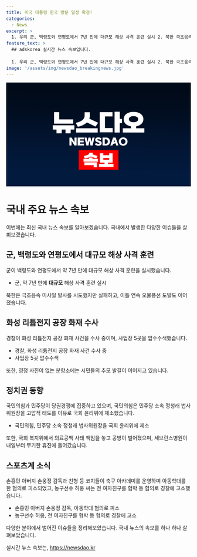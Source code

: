 ```yaml
---
title: 미국 대통령 한국 방문 일정 확정!
categories:
  - News
excerpt: >
  1. 우리 군, 백령도와 연평도에서 7년 만에 대규모 해상 사격 훈련 실시 2. 북한 극초음속 미사일 실패 및 오물풍선 도발 연이어, 화재 수사 중인 공장 5곳 압수수색 3. 분향소엔 시민들의 추모 발길, 국민의힘 당권주자 영남 집중 공략·민주당 전당대회 준비 4. 국민의힘, 정청래 법사위원장 고압적 태도로 국회 윤리위 제소·항의 5. 손흥민 아버지 등 축구 아카데미 운영 중 아동학대 혐의, 허웅 씨 전 여자친구 협박 혐의 경찰고소 6. 국회 복지위 의료공백 공방, 세브란스병원 내일부터 무기한 휴진
feature_text: >
  ## adskorea 실시간 뉴스 속보입니다.

  1. 우리 군, 백령도와 연평도에서 7년 만에 대규모 해상 사격 훈련 실시 2. 북한 극초음속 미사일 실패 및 오물풍선 도발 연이어, 화재 수사 중인 공장 5곳 압수수색 3. 분향소엔 시민들의 추모 발길, 국민의힘 당권주자 영남 집중 공략·민주당 전당대회 준비 4. 국민의힘, 정청래 법사위원장 고압적 태도로 국회 윤리위 제소·항의 5. 손흥민 아버지 등 축구 아카데미 운영 중 아동학대 혐의, 허웅 씨 전 여자친구 협박 혐의 경찰고소 6. 국회 복지위 의료공백 공방, 세브란스병원 내일부터 무기한 휴진
image: '/assets/img/newsdao_breakingnews.jpg'
---
```


<p><img src="/assets/img/newsdao_breakingnews.jpg" alt="adskorea 속보" /></p>

<h1>국내 주요 뉴스 속보</h1>

<p data-ke-size="size16">이번에는 최신 국내 뉴스 속보를 알아보겠습니다. 국내에서 발생한 다양한 이슈들을 살펴보겠습니다.</p>

<h2 data-ke-size="size26">군, 백령도와 연평도에서 대규모 해상 사격 훈련</h2>

<p data-ke-size="size16">군이 백령도와 연평도에서 약 7년 만에 대규모 해상 사격 훈련을 실시했습니다.</p>

<ul>
    <li>군, 약 7년 만에 <b>대규모</b> 해상 사격 훈련 실시</li>
</ul>

<p data-ke-size="size16">북한은 극초음속 미사일 발사를 시도했지만 실패하고, 이틀 연속 오물풍선 도발도 이어졌습니다.</p>

<h2 data-ke-size="size26">화성 리튬전지 공장 화재 수사</h2>

<p data-ke-size="size16">경찰이 화성 리튬전지 공장 화재 사건을 수사 중이며, 사업장 5곳을 압수수색했습니다.</p>

<ul>
    <li>경찰, 화성 리튬전지 공장 화재 사건 수사 중</li>
    <li>사업장 5곳 압수수색</li>
</ul>

<p data-ke-size="size16">또한, 영정 사진이 없는 분향소에는 시민들의 추모 발길이 이어지고 있습니다.</p>

<h2 data-ke-size="size26">정치권 동향</h2>

<p data-ke-size="size16">국민의힘과 민주당이 당권경쟁에 집중하고 있으며, 국민의힘은 민주당 소속 정청래 법사위원장을 고압적 태도를 이유로 국회 윤리위에 제소했습니다.</p>

<ul>
    <li>국민의힘, 민주당 소속 정청래 법사위원장을 국회 윤리위에 제소</li>
</ul>

<p data-ke-size="size16">또한, 국회 복지위에서 의료공백 사태 책임을 놓고 공방이 벌어졌으며, 세브란스병원이 내일부터 무기한 휴진에 들어갔습니다.</p>

<h2 data-ke-size="size26">스포츠계 소식</h2>

<p data-ke-size="size16">손흥민 아버지 손웅정 감독과 친형 등 코치들이 축구 아카데미를 운영하며 아동학대를 한 혐의로 피소되었고, 농구선수 허웅 씨는 전 여자친구를 협박 등 혐의로 경찰에 고소했습니다.</p>

<ul>
    <li>손흥민 아버지 손웅정 감독, 아동학대 혐의로 피소</li>
    <li>농구선수 허웅, 전 여자친구를 협박 등 혐의로 경찰에 고소</li>
</ul>

<p data-ke-size="size16">다양한 분야에서 벌어진 이슈들을 정리해보았습니다. 국내 뉴스의 속보를 하나 하나 살펴보았습니다.</p>
실시간 뉴스 속보는, <a href="https://newsdao.kr" rel="dofollow">https://newsdao.kr</a>


